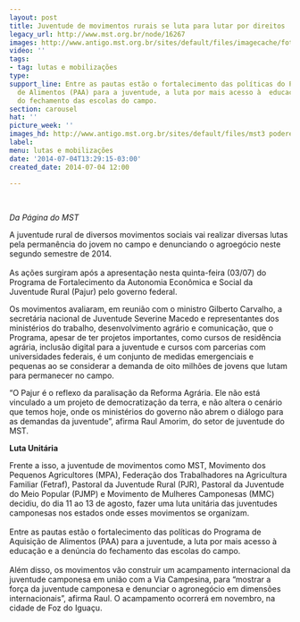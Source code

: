 ```yaml
---
layout: post
title: Juventude de movimentos rurais se luta para lutar por direitos
legacy_url: http://www.mst.org.br/node/16267
images: http://www.antigo.mst.org.br/sites/default/files/imagecache/foto_destaque/mst3 poderes222.jpg
video: ''
tags:
- tag: lutas e mobilizações
type: 
support_line: Entre as pautas estão o fortalecimento das políticas do Programa de  Aquisição
  de Alimentos (PAA) para a juventude, a luta por mais acesso à  educação e a denúncia
  do fechamento das escolas do campo.
section: carousel
hat: ''
picture_week: ''
images_hd: http://www.antigo.mst.org.br/sites/default/files/mst3 poderes222.jpg
label: 
menu: lutas e mobilizações
date: '2014-07-04T13:29:15-03:00'
created_date: 2014-07-04 12:00

---
```

<p>&nbsp;</p><p><em>Da Página do MST</em></p><p>A juventude rural de diversos movimentos sociais vai realizar diversas lutas pela permanência do jovem no campo e denunciando o agroegócio neste segundo semestre de 2014. <br><br>As ações surgiram após a apresentação nesta quinta-feira (03/07) do Programa de Fortalecimento da Autonomia Econômica e Social da Juventude Rural (Pajur) pelo governo federal. </p><p>Os movimentos avaliaram, em reunião com o ministro Gilberto Carvalho, a secretária nacional de Juventude Severine Macedo e representantes dos ministérios do trabalho, desenvolvimento agrário e comunicação, que o Programa, apesar de ter projetos importantes, como cursos de residência agrária, inclusão digital para a juventude e cursos com parcerias com universidades federais, é um conjunto de medidas emergenciais e pequenas ao se considerar a demanda de oito milhões de jovens que lutam para permanecer no campo. </p><p>“O Pajur é o reflexo da paralisação da Reforma Agrária. Ele não está vinculado a um projeto de democratização da terra, e não altera o cenário que temos hoje, onde os ministérios do governo não abrem o diálogo para as demandas da juventude”, afirma Raul Amorim, do setor de juventude do MST.</p><p><strong>Luta Unitária</strong></p><p>Frente a isso, a juventude de movimentos como MST, Movimento dos Pequenos Agricultores&nbsp;(MPA), Federação dos Trabalhadores na Agricultura Familiar (Fetraf), Pastoral da Juventude Rural&nbsp;(PJR), Pastoral da Juventude do Meio Popular (PJMP)  e Movimento de Mulheres Camponesas (MMC) decidiu, do dia 11 ao 13 de agosto, fazer uma luta unitária das juventudes camponesas nos estados onde esses movimentos se organizam. <br><br>Entre as pautas estão o fortalecimento das políticas do Programa de Aquisição de Alimentos (PAA) para a juventude, a luta por mais acesso à educação e a denúncia do fechamento das escolas do campo.<br><br>Além disso, os movimentos vão construir um acampamento internacional da juventude camponesa em união com a Via Campesina, para “mostrar a força da juventude camponesa e denunciar o agronegócio em dimensões internacionais”, afirma Raul. O acampamento ocorrerá em novembro, na cidade de Foz do Iguaçu.&nbsp;&nbsp;&nbsp; <br>&nbsp;</p>
